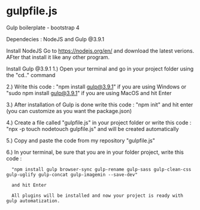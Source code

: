 # gulpfile.js
Gulp boilerplate - bootstrap 4

Dependecies : NodeJS and Gulp @3.9.1

Install NodeJS 
  Go to https://nodejs.org/en/ and download the latest verions. AFter that install it like any other program.

Install Gulp @3.9.1
  1.) Open your terminal and go in your project folder using the "cd.." command
  
  2.) Write this code : "npm install gulp@3.9.1" if you are using Windows or "sudo npm install gulp@3.9.1" if you are using MacOS and hit Enter
  
  3.) After installation of Gulp is done write this code : "npm init" and hit enter (you can customize as you want the package.json)
  
  4.) Create a file called "gulpfile.js" in your project folder or write this code : "npx -p touch nodetouch gulpfile.js" and will be created automatically
  
  5.) Copy and paste the code from my repository "gulpfile.js"
  
  6.) In your terminal, be sure that you are in your folder project, write this code : 
  
      "npm install gulp browser-sync gulp-rename gulp-sass gulp-clean-css gulp-uglify gulp-concat gulp-imagemin --save-dev"
      
      and hit Enter
      
      All plugins will be installed and now your project is ready with gulp automatization.
